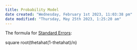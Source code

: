 ```yaml
---
title: Probability Model
date created: "Wednesday, February 1st 2023, 11:03:38 pm"
date modified: "Thursday, May 25th 2023, 1:25:20 am"
---
```


The formula for [Standard Errors](Standard%20Errors.md):

square root(thetahat(1-thetahat)/n)
